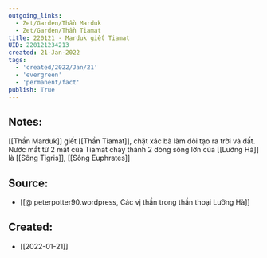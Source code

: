 ```yaml
---
outgoing_links:
  - Zet/Garden/Thần Marduk
  - Zet/Garden/Thần Tiamat
title: 220121 - Marduk giết Tiamat
UID: 220121234213
created: 21-Jan-2022
tags:
  - 'created/2022/Jan/21'
  - 'evergreen'
  - 'permanent/fact'
publish: True
---
```

## Notes:
[[Thần Marduk]] giết [[Thần Tiamat]], chặt xác bà làm đôi tạo ra trời và đất. Nước mắt từ 2 mắt của Tiamat chảy thành 2 dòng sông lớn của [[Lưỡng Hà]] là [[Sông Tigris]], [[Sông Euphrates]]

## Source:
- [[@ peterpotter90.wordpress, Các vị thần trong thần thoại Lưỡng Hà]]


## Created:
- [[2022-01-21]]
